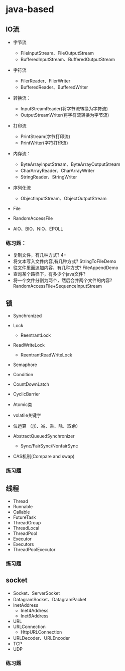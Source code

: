 # java-based


## IO流
- 字节流
  - FileInputStream、FileOutputStream
  - BufferedInputStream、BufferedOutputStream
- 字符流
  - FilerReader、FilerWriter
  - BufferedReader、BufferedWriter
- 转换流：
  - InputStreamReader(将字节流转换为字符流)
  - OutputStreamWriter(将字符流转换为字节流)
- 打印流
  - PrintStream(字节打印流)
  - PrintWriter(字符打印流)
- 内存流：
  - ByteArrayInputStream、ByteArrayOutputStream
  - CharArrayReader、CharArrayWriter
  - StringReader、StringWriter
- 序列化流
  - ObjectInputStream、ObjectOutputStream
    
- File
- RandomAccessFile

- AIO、BIO、NIO、EPOLL

### 练习题：
- 复制文件，有几种方式? 4+
- 将文本写入文件内容,有几种方式? StringToFileDemo
- 往文件里面追加内容，有几种方式? FileAppendDemo
- 查询某个路径下，有多少个java文件?
- 将一个文件分割为两个，然后合并两个文件的内容? RandomAccessFile+SequenceInputStream

## 锁
- Synchronized
- Lock
  - ReentrantLock
- ReadWriteLock
  - ReentrantReadWriteLock
- Semaphore
- Condition
- CountDownLatch
- CyclicBarrier  
- Atomic类
- volatile关键字  

- 位运算 （加、减、乘、除、取余）
- AbstractQueuedSynchronizer
  - Sync/FairSync/NonfairSync
- CAS机制(Compare and swap)

### 练习题


## 线程
- Thread
- Runnable
- Callable
- FutureTask  
- ThreadGroup
- ThreadLocal
- ThreadPool
- Executor
- Executors
- ThreadPoolExecutor

### 练习题


## socket
- Socket、ServerSocket
- DatagramSocket、DatagramPacket
- InetAddress
  - Inet4Address
  - Inet6Address
- URL
- URLConnection
  - HttpURLConnection
- URLDecoder、URLEncoder
- TCP
- UDP

### 练习题
